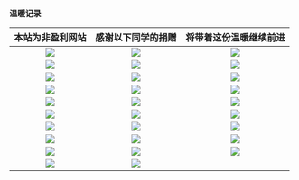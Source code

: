 
**温暖记录**

|**本站为非盈利网站**|**感谢以下同学的捐赠**|**将带着这份温暖继续前进**|
|:-:|:-:|:-:|
|![](https://weharmonyos.oss-cn-hangzhou.aliyuncs.com/resources/donate/1.png)|![](https://weharmonyos.oss-cn-hangzhou.aliyuncs.com/resources/donate/2.png)|![](https://weharmonyos.oss-cn-hangzhou.aliyuncs.com/resources/donate/3.png)|
|![](https://weharmonyos.oss-cn-hangzhou.aliyuncs.com/resources/donate/4.png)|![](https://weharmonyos.oss-cn-hangzhou.aliyuncs.com/resources/donate/5.png)|![](https://weharmonyos.oss-cn-hangzhou.aliyuncs.com/resources/donate/6.png)|
|![](https://weharmonyos.oss-cn-hangzhou.aliyuncs.com/resources/donate/7.png)|![](https://weharmonyos.oss-cn-hangzhou.aliyuncs.com/resources/donate/8.png)|![](https://weharmonyos.oss-cn-hangzhou.aliyuncs.com/resources/donate/9.png)|
|![](https://weharmonyos.oss-cn-hangzhou.aliyuncs.com/resources/donate/10.png)|![](https://weharmonyos.oss-cn-hangzhou.aliyuncs.com/resources/donate/11.png)|![](https://weharmonyos.oss-cn-hangzhou.aliyuncs.com/resources/donate/12.png)|
|![](https://weharmonyos.oss-cn-hangzhou.aliyuncs.com/resources/donate/13.png)|![](https://weharmonyos.oss-cn-hangzhou.aliyuncs.com/resources/donate/14.png)|![](https://weharmonyos.oss-cn-hangzhou.aliyuncs.com/resources/donate/15.png)|
|![](https://weharmonyos.oss-cn-hangzhou.aliyuncs.com/resources/donate/16.png)|![](https://weharmonyos.oss-cn-hangzhou.aliyuncs.com/resources/donate/17.png)|![](https://weharmonyos.oss-cn-hangzhou.aliyuncs.com/resources/donate/18.png)|
|![](https://weharmonyos.oss-cn-hangzhou.aliyuncs.com/resources/donate/19.png)|![](https://weharmonyos.oss-cn-hangzhou.aliyuncs.com/resources/donate/20.png)|![](https://weharmonyos.oss-cn-hangzhou.aliyuncs.com/resources/donate/21.png)|
|![](https://weharmonyos.oss-cn-hangzhou.aliyuncs.com/resources/donate/22.png)|![](https://weharmonyos.oss-cn-hangzhou.aliyuncs.com/resources/donate/23.png)|![](https://weharmonyos.oss-cn-hangzhou.aliyuncs.com/resources/donate/24.png)
|![](https://weharmonyos.oss-cn-hangzhou.aliyuncs.com/resources/donate/25.png)|![](https://weharmonyos.oss-cn-hangzhou.aliyuncs.com/resources/donate/25.png)|![](https://weharmonyos.oss-cn-hangzhou.aliyuncs.com/resources/donate/25.png)
|![](https://weharmonyos.oss-cn-hangzhou.aliyuncs.com/resources/donate/weixin.jpg)|![](https://weharmonyos.oss-cn-hangzhou.aliyuncs.com/resources/donate/zfb.jpg)|||